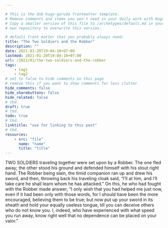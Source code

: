 ```yaml
---

# This is the dnb-hugo-garuda frontmatter template. 
# Remove comments and items you won't need in your daily work with Hugo.
# Copy a smaller version of this file to /archetypes/default.md in your
# own repository to overwrite this version.

# default front matter that you probably always need:
title: "The Two Soldiers and the Robber"
description: ""
date: 2021-01-20T19:04:10+07:00
lastmod: 2021-01-20T19:04:10+07:00
url: /2021/01/the-two-soldiers-and-the-robber
tags:
    - tag1
    - tag2
# set to false to hide comments on this page
# remove this if you want to show comments for less clutter
hide_comments: false
hide_sharebuttons: false
hide_related: false
# tbd.
draft: true
# tbd.
todo: true
# tbd.
linktitle: "use for linking to this post"
# tbd.
resources:
    - src: "file"
      name: "name"
      title: "title"
---
```

TWO SOLDIERS traveling together were set upon by a Robber. The one fled away; the other stood his ground and defended himself with his stout right hand. The Robber being slain, the timid companion ran up and drew his sword, and then, throwing back his traveling cloak said, “I’ll at him, and I’ll take care he shall learn whom he has attacked.” On this, he who had fought with the Robber made answer, “I only wish that you had helped me just now, even if it had been only with those words, for I should have been the more encouraged, believing them to be true; but now put up your sword in its sheath and hold your equally useless tongue, till you can deceive others who do not know you. I, indeed, who have experienced with what speed you run away, know right well that no dependence can be placed on your valor.”
